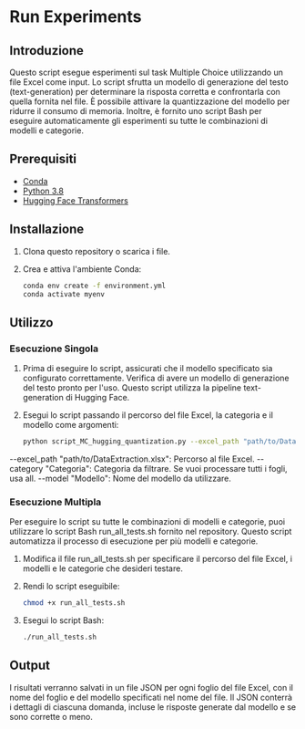 # Run Experiments

## Introduzione

Questo script esegue esperimenti sul task Multiple Choice utilizzando un file Excel come input. Lo script sfrutta un modello di generazione del testo (text-generation) per determinare la risposta corretta e confrontarla con quella fornita nel file. È possibile attivare la quantizzazione del modello per ridurre il consumo di memoria. Inoltre, è fornito uno script Bash per eseguire automaticamente gli esperimenti su tutte le combinazioni di modelli e categorie.

## Prerequisiti

- [Conda](https://docs.conda.io/projects/conda/en/latest/user-guide/install/index.html)
- [Python 3.8](https://www.python.org/downloads/release/python-380/)
- [Hugging Face Transformers](https://huggingface.co/docs/transformers/it/index)

## Installazione

1. Clona questo repository o scarica i file.

2. Crea e attiva l'ambiente Conda:

   ```bash
   conda env create -f environment.yml
   conda activate myenv

## Utilizzo
### Esecuzione Singola

1. Prima di eseguire lo script, assicurati che il modello specificato sia configurato correttamente. Verifica di avere un modello di generazione del testo pronto per l'uso. Questo script utilizza la pipeline text-generation di Hugging Face. 

2. Esegui lo script passando il percorso del file Excel, la categoria e il modello come argomenti:

    ```bash
    python script_MC_hugging_quantization.py --excel_path "path/to/DataExtraction.xlsx" --category "Categoria" --model "Modello"

--excel_path "path/to/DataExtraction.xlsx": Percorso al file Excel.
--category "Categoria": Categoria da filtrare. Se vuoi processare tutti i fogli, usa all.
--model "Modello": Nome del modello da utilizzare.

### Esecuzione Multipla

Per eseguire lo script su tutte le combinazioni di modelli e categorie, puoi utilizzare lo script Bash run_all_tests.sh fornito nel repository. Questo script automatizza il processo di esecuzione per più modelli e categorie.

1. Modifica il file run_all_tests.sh per specificare il percorso del file Excel, i modelli e le categorie che desideri testare.

2. Rendi lo script eseguibile:
    ```bash
    chmod +x run_all_tests.sh
    
3. Esegui lo script Bash:
    ```bash
    ./run_all_tests.sh

## Output

I risultati verranno salvati in un file JSON per ogni foglio del file Excel, con il nome del foglio e del modello specificati nel nome del file. Il JSON conterrà i dettagli di ciascuna domanda, incluse le risposte generate dal modello e se sono corrette o meno.
